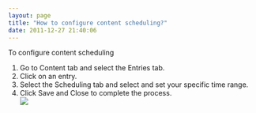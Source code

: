 ```yaml
---
layout: page
title: "How to configure content scheduling?"
date: 2011-12-27 21:40:06
---
```


<p class="mce-procedure">
  To configure content scheduling
</p>

1.  Go to Content tab and select the Entries tab.
2.  Click on an entry.
3.  Select the Scheduling tab and select and set your specific time range.
4.  Click Save and Close to complete the process.  
    <img src="{{site.url}}/assets/757">